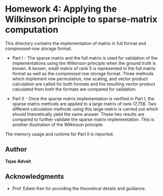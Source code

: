 # Homework 4: Applying the Wilkinson principle to sparse-matrix computation

This directory contains the implementation of matrix in full format and compressed-row storage format.

* Part I - The sparse matrix and the full matrix is used for validation of the implementations using the Wilkinson principle when the ground truth is known. A known, small matrix of rank 5 is represented in the full matrix format as well as the compressed row storage format. Three methods which implement row permutation, row scaling, and vector product calculation are called for both formats and the resulting vector product calculated from both the formats are compared for validation.

* Part II - Once the sparse matrix implementation is verified in Part I, the sparse matrix  methods are applied to a large matrix of rank 17,758. Two different calculation methods using this large matrix is carried out which should theoretically yield the same answer. These two results are compared to further validate the sparse matrix implementation. This is another illustration of the Wilkinson principle.

The memory usage and runtime for Part II is reported.

## Author

**Tejas Advait**



## Acknowledgments

* Prof. Edwin Kan for providing the theoretical details and guidance.